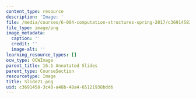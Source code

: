 ```yaml
---
content_type: resource
description: 'Image: '
file: /media/courses/6-004-computation-structures-spring-2017/c36914583c40a48b48a465121938bdd6_Slide21.png
file_type: image/png
image_metadata:
  caption: ''
  credit: ''
  image-alt: ''
learning_resource_types: []
ocw_type: OCWImage
parent_title: 16.1 Annotated Slides
parent_type: CourseSection
resourcetype: Image
title: Slide21.png
uid: c3691458-3c40-a48b-48a4-65121938bdd6
---
```

